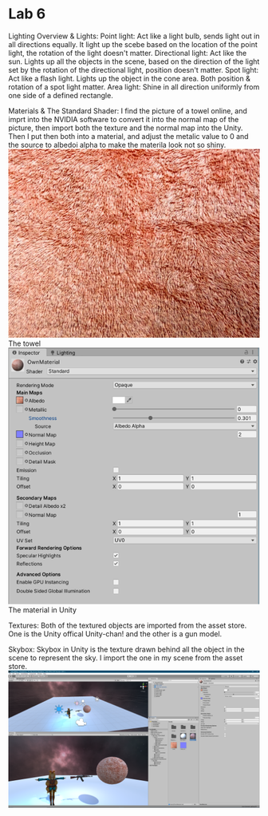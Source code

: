 # Lab 6
Lighting Overview & Lights:
Point light: Act like a light bulb, sends light out in all directions equally. It light up the scebe based on the location of the point light, the rotation of the light doesn't matter. 
Directional light: Act like the sun. Lights up all the objects in the scene, based on the direction of the light set by the rotation of the directional light, position doesn't matter. 
Spot light:  Act like a flash light. Lights up the object in the cone area. Both position & rotation of a spot light matter.
Area light: Shine in all direction uniformly from one side of a defined rectangle. 

Materials & The Standard Shader:
I find the picture of a towel online, and imprt into the NVIDIA software to convert it into the normal map of the picture, then import both the texture and the normal map into the Unity. Then I put then both into a material, and adjust the metalic value to 0 and the source to albedoi alpha to make the materila look not so shiny. 
![](towel.jpg)
The towel
![](material.png)
The material in Unity

Textures:
Both of the textured objects are imported from the asset store. One is the Unity offical Unity-chan! and the other is a gun model. 

Skybox:
Skybox in Unity is the texture drawn behind all the object in the scene to represent the sky. I import the one in my scene from the asset store.
![](unity_shot.png)
